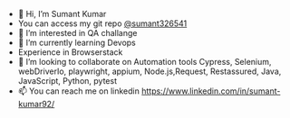 - 👋 Hi, I’m Sumant Kumar
- You can access my git repo [@sumant326541](https://github.com/sumant326541)
- 👀 I’m interested in QA challange
- 🌱 I’m currently learning Devops
- Experience in Browserstack
- 💞️ I’m looking to collaborate on Automation tools Cypress, Selenium, webDriverIo, playwright, appium, Node.js,Request, Restassured, Java, JavaScript, Python, pytest
- 📫 You can reach me on linkedin https://www.linkedin.com/in/sumant-kumar92/

<!---
sumant326541/sumant326541 is a ✨ special ✨ repository because its `README.md` (this file) appears on your GitHub profile.
You can click the Preview link to take a look at your changes.
--->
